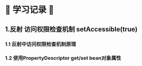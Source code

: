 # 👋 学习记录 👋

## 1.反射 访问权限检查机制 setAccessible(true)
### 1.1 反射中访问权限检查机制原理

### 1.2 使用PropertyDescriptor get/set bean对象属性
